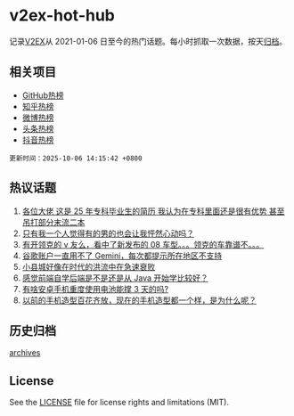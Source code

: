 # v2ex-hot-hub

 记录[V2EX](https://www.v2ex.com/)从 2021-01-06 日至今的热门话题。每小时抓取一次数据，按天[归档](archives)。
 
 ## 相关项目

- [GitHub热榜](https://github.com/snaildev/github-hot-hub)
- [知乎热榜](https://github.com/snaildev/zhihu-hot-hub)
- [微博热榜](https://github.com/snaildev/weibo-hot-hub)
- [头条热榜](https://github.com/snaildev/toutiao-hot-hub)
- [抖音热榜](https://github.com/snaildev/douyin-hot-hub)


 `更新时间：2025-10-06 14:15:42 +0800`

## 热议话题

1. [各位大佬 这是 25 年专科毕业生的简历 我认为在专科里面还是很有优势 甚至吊打部分末流二本](https://www.v2ex.com/t/1163410)
1. [只有我一个人觉得有的男的也会让我怦然心动吗？](https://www.v2ex.com/t/1163443)
1. [有开领克的 v 友么，看中了新发布的 08 车型。。。领克的车靠谱不。。。](https://www.v2ex.com/t/1163436)
1. [谷歌账户一直用不了 Gemini，每次都提示所在地区不支持](https://www.v2ex.com/t/1163408)
1. [小县城好像在时代的洪流中在急速衰败](https://www.v2ex.com/t/1163479)
1. [感觉前端自学后端是不是还是从 Java 开始学比较好？](https://www.v2ex.com/t/1163440)
1. [有啥安卓手机重度使用电池能撑 3 天的吗?](https://www.v2ex.com/t/1163475)
1. [以前的手机造型百花齐放，现在的手机造型都一个样，是为什么呢？](https://www.v2ex.com/t/1163442)

## 历史归档

[archives](archives)

## License

See the [LICENSE](LICENSE) file for license rights and limitations (MIT).
